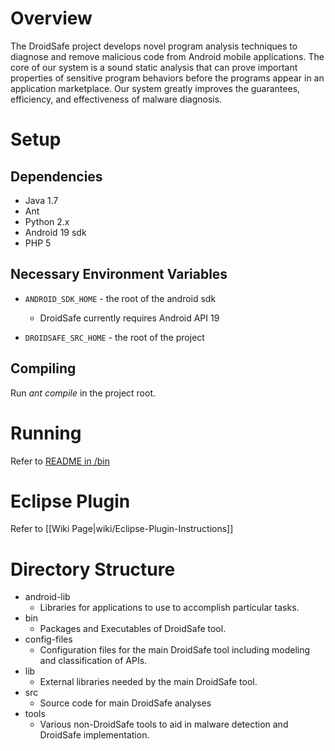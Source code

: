 Overview
========

The DroidSafe project develops novel program analysis techniques to
diagnose and remove malicious code from Android mobile applications.
The core of our system is a sound static analysis that can prove
important properties of sensitive program behaviors before the
programs appear in an application marketplace.  Our system greatly
improves the guarantees, efficiency, and effectiveness of malware
diagnosis.

Setup
=====

Dependencies
------------
* Java 1.7
* Ant
* Python 2.x
* Android 19 sdk
* PHP 5

Necessary Environment Variables
-------------------------------

* `ANDROID_SDK_HOME` - the root of the android sdk
    * DroidSafe currently requires Android API 19

* `DROIDSAFE_SRC_HOME` - the root of the project

Compiling
---------
Run *ant compile* in the project root.


Running
=======

Refer to [README in /bin](bin/README.md)

Eclipse Plugin 
==============

Refer to [[Wiki Page|wiki/Eclipse-Plugin-Instructions]]



Directory Structure
===================
* android-lib
  * Libraries for applications to use to accomplish particular tasks.
* bin
  * Packages and Executables of DroidSafe tool.
* config-files
  * Configuration files for the main DroidSafe tool including modeling and classification of APIs.
* lib
  * External libraries needed by the main DroidSafe tool.
* src
  * Source code for main DroidSafe analyses
* tools
  * Various non-DroidSafe tools to aid in malware detection and DroidSafe implementation. 

